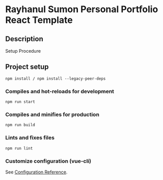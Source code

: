 # Rayhanul Sumon Personal Portfolio React Template

## Description

Setup Procedure 
 
## Project setup

```
npm install / npm install --legacy-peer-deps 
``` 

### Compiles and hot-reloads for development

``` 
npm run start   
```   

### Compiles and minifies for production

```     
npm run build   
```  
 
### Lints and fixes files   

```
npm run lint
```

### Customize configuration (vue-cli)

See [Configuration Reference](https://cli.vuejs.org/config/).
